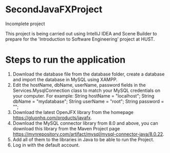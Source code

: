 # SecondJavaFXProject
Incomplete project

This project is being carried out using IntelliJ IDEA and Scene Builder to prepare for the 'Introduction to Software Engineering' project at HUST.
# Steps to run the application
  1. Download the database file from the database folder, create a database and import the database in MySQL using XAMPP.
  2. Edit the hostName, dbName, userName, password fields in the Services.MysqlConnection class to match your MySQL credentials on your computer.
    For example: String hostName = "localhost"; String dbName = "mydatabase"; String userName = "root"; String password = "";
  3. Download the latest OpenJFX library from the homepage https://gluonhq.com/products/javafx.
  4. Download the MySQL connector library from 8.0 and above, you can download this library from the Maven Project page https://mvnrepository.com/artifact/mysql/mysql-connector-java/8.0.22.
  5. Add all of them to the libraries in Java to be able to run the Project.
  6. Log in with the default account.
